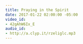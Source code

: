 ```yaml
---
title: Praying in the Spirit
date: 2017-01-22 02:00:00 -05:00
video_id:
- 42gAhW6Ix_E
audio_id:
- http://a.clyp.it/rzeliglc.mp3
---
```


